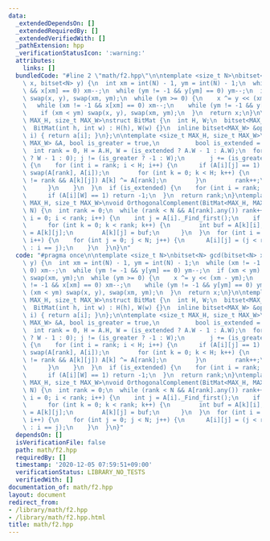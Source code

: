 ```yaml
---
data:
  _extendedDependsOn: []
  _extendedRequiredBy: []
  _extendedVerifiedWith: []
  _pathExtension: hpp
  _verificationStatusIcon: ':warning:'
  attributes:
    links: []
  bundledCode: "#line 2 \"math/f2.hpp\"\n\ntemplate <size_t N>\nbitset<N> gcd(bitset<N>\
    \ x, bitset<N> y) {\n  int xm = int(N) - 1, ym = int(N) - 1;\n  while (xm != -1\
    \ && x[xm] == 0) xm--;\n  while (ym != -1 && y[ym] == 0) ym--;\n  if (xm < ym)\
    \ swap(x, y), swap(xm, ym);\n  while (ym >= 0) {\n    x ^= y << (xm - ym);\n \
    \   while (xm != -1 && x[xm] == 0) xm--;\n    while (ym != -1 && y[ym] == 0) ym--;\n\
    \    if (xm < ym) swap(x, y), swap(xm, ym);\n  }\n  return x;\n}\n\ntemplate <size_t\
    \ MAX_H, size_t MAX_W>\nstruct BitMat {\n  int H, W;\n  bitset<MAX_W> a[MAX_H];\n\
    \  BitMat(int h, int w) : H(h), W(w) {}\n  inline bitset<MAX_W> &operator[](int\
    \ i) { return a[i]; }\n};\n\ntemplate <size_t MAX_H, size_t MAX_W>\nint Gauss(BitMat<MAX_H,\
    \ MAX_W> &A, bool is_greater = true,\n          bool is_extended = false) {\n\
    \  int rank = 0, H = A.H, W = (is_extended ? A.W - 1 : A.W);\n  for (int j = (is_greater\
    \ ? W - 1 : 0); j != (is_greater ? -1 : W);\n       j += (is_greater ? -1 : 1))\
    \ {\n    for (int i = rank; i < H; i++) {\n      if (A[i][j] == 1) {\n       \
    \ swap(A[rank], A[i]);\n        for (int k = 0; k < H; k++) {\n          if (k\
    \ != rank && A[k][j]) A[k] ^= A[rank];\n        }\n        rank++;\n        break;\n\
    \      }\n    }\n  }\n  if (is_extended) {\n    for (int i = rank; i < H; i++)\n\
    \      if (A[i][W] == 1) return -1;\n  }\n  return rank;\n}\ntemplate <size_t\
    \ MAX_H, size_t MAX_W>\nvoid OrthogonalComplement(BitMat<MAX_H, MAX_W> &A, int\
    \ N) {\n  int rank = 0;\n  while (rank < N && A[rank].any()) rank++;\n  for (int\
    \ i = 0; i < rank; i++) {\n    int j = A[i]._Find_first();\n    if (j != i)\n\
    \      for (int k = 0; k < rank; k++) {\n        int buf = A[k][i];\n        A[k][i]\
    \ = A[k][j];\n        A[k][j] = buf;\n      }\n  }\n  for (int i = rank; i < N;\
    \ i++) {\n    for (int j = 0; j < N; j++) {\n      A[i][j] = (j < rank ? A[j][i]\
    \ : i == j);\n    }\n  }\n}\n"
  code: "#pragma once\n\ntemplate <size_t N>\nbitset<N> gcd(bitset<N> x, bitset<N>\
    \ y) {\n  int xm = int(N) - 1, ym = int(N) - 1;\n  while (xm != -1 && x[xm] ==\
    \ 0) xm--;\n  while (ym != -1 && y[ym] == 0) ym--;\n  if (xm < ym) swap(x, y),\
    \ swap(xm, ym);\n  while (ym >= 0) {\n    x ^= y << (xm - ym);\n    while (xm\
    \ != -1 && x[xm] == 0) xm--;\n    while (ym != -1 && y[ym] == 0) ym--;\n    if\
    \ (xm < ym) swap(x, y), swap(xm, ym);\n  }\n  return x;\n}\n\ntemplate <size_t\
    \ MAX_H, size_t MAX_W>\nstruct BitMat {\n  int H, W;\n  bitset<MAX_W> a[MAX_H];\n\
    \  BitMat(int h, int w) : H(h), W(w) {}\n  inline bitset<MAX_W> &operator[](int\
    \ i) { return a[i]; }\n};\n\ntemplate <size_t MAX_H, size_t MAX_W>\nint Gauss(BitMat<MAX_H,\
    \ MAX_W> &A, bool is_greater = true,\n          bool is_extended = false) {\n\
    \  int rank = 0, H = A.H, W = (is_extended ? A.W - 1 : A.W);\n  for (int j = (is_greater\
    \ ? W - 1 : 0); j != (is_greater ? -1 : W);\n       j += (is_greater ? -1 : 1))\
    \ {\n    for (int i = rank; i < H; i++) {\n      if (A[i][j] == 1) {\n       \
    \ swap(A[rank], A[i]);\n        for (int k = 0; k < H; k++) {\n          if (k\
    \ != rank && A[k][j]) A[k] ^= A[rank];\n        }\n        rank++;\n        break;\n\
    \      }\n    }\n  }\n  if (is_extended) {\n    for (int i = rank; i < H; i++)\n\
    \      if (A[i][W] == 1) return -1;\n  }\n  return rank;\n}\ntemplate <size_t\
    \ MAX_H, size_t MAX_W>\nvoid OrthogonalComplement(BitMat<MAX_H, MAX_W> &A, int\
    \ N) {\n  int rank = 0;\n  while (rank < N && A[rank].any()) rank++;\n  for (int\
    \ i = 0; i < rank; i++) {\n    int j = A[i]._Find_first();\n    if (j != i)\n\
    \      for (int k = 0; k < rank; k++) {\n        int buf = A[k][i];\n        A[k][i]\
    \ = A[k][j];\n        A[k][j] = buf;\n      }\n  }\n  for (int i = rank; i < N;\
    \ i++) {\n    for (int j = 0; j < N; j++) {\n      A[i][j] = (j < rank ? A[j][i]\
    \ : i == j);\n    }\n  }\n}"
  dependsOn: []
  isVerificationFile: false
  path: math/f2.hpp
  requiredBy: []
  timestamp: '2020-12-05 07:59:51+09:00'
  verificationStatus: LIBRARY_NO_TESTS
  verifiedWith: []
documentation_of: math/f2.hpp
layout: document
redirect_from:
- /library/math/f2.hpp
- /library/math/f2.hpp.html
title: math/f2.hpp
---
```

